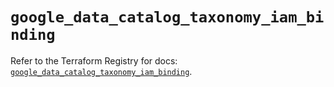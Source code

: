 # `google_data_catalog_taxonomy_iam_binding`

Refer to the Terraform Registry for docs: [`google_data_catalog_taxonomy_iam_binding`](https://registry.terraform.io/providers/hashicorp/google/6.20.0/docs/resources/data_catalog_taxonomy_iam_binding).
